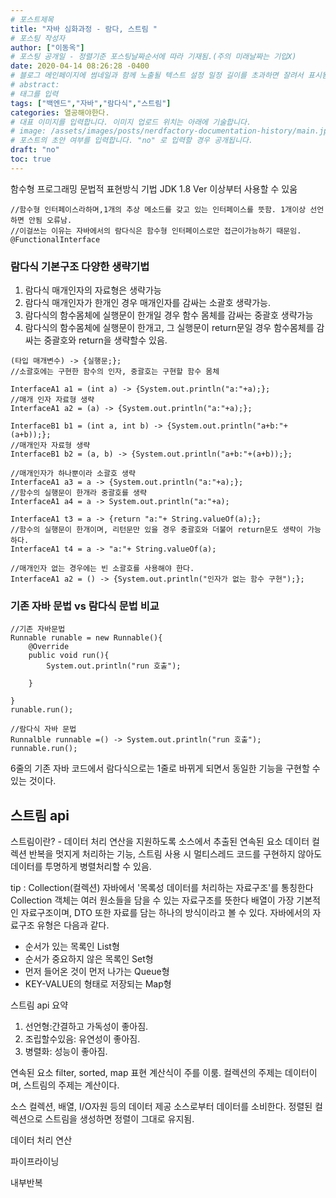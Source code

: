 ```yaml
---
# 포스트제목
title: "자바 심화과정 - 람다, 스트림 "
# 포스팅 작성자
author: ["이동옥"] 
# 포스팅 공개일 - 정렬기준 포스팅날짜순서에 따라 기재됨.(주의 미래날짜는 기입X)
date: 2020-04-14 08:26:28 -0400
# 블로그 메인페이지에 썸네일과 함께 노출될 텍스트 설정 일정 길이를 초과하면 잘려서 표시됨.
# abstract:
# 태그를 입력
tags: ["백엔드","자바","람다식","스트림"]
categories: 열공해야한다.
# 대표 이미지를 입력합니다. 이미지 업로드 위치는 아래에 기술합니다.
# image: /assets/images/posts/nerdfactory-documentation-history/main.jpg
# 포스트의 초안 여부를 입력합니다. "no" 로 입력할 경우 공개됩니다.
draft: "no"
toc: true
---
```


함수형 프로그래밍 문법적 표현방식 기법 JDK 1.8 Ver 이상부터 사용할 수 있움 

```
//함수형 인터페이스라하며,1개의 추상 메소드를 갖고 있는 인터페이스를 뜻함. 1개이상 선언하면 안됨 오류남.
//이걸쓰는 이유는 자바에서의 람다식은 함수형 인터페이스로만 접근이가능하기 때문임.
@FunctionalInterface
```

### 람다식 기본구조 다양한 생략기법
1. 람다식 매개인자의 자료형은 생략가능
2. 람다식 매개인자가 한개인 경우 매개인자를 감싸는 소괄호 생략가능.
3. 람다식의 함수몸체에 실행문이 한개일 경우 함수 몸체를 감싸는 중괄호 생략가능
4. 람다식의 함수몸체에 실행문이 한개고, 그 실행문이 return문일 경우 함수몸체를 감싸는 중괄호와 return을 생략할수 있음.

```
(타입 매개변수) -> {실행문;};
//소괄호에는 구현한 함수의 인자, 중괄호는 구현할 함수 몸체

InterfaceA1 a1 = (int a) -> {System.out.println("a:"+a);};
//매개 인자 자료형 생략
InterfaceA1 a2 = (a) -> {System.out.println("a:"+a);};

InterfaceB1 b1 = (int a, int b) -> {System.out.println("a+b:"+(a+b));};
//매개인자 자료형 생략
InterfaceB1 b2 = (a, b) -> {System.out.println("a+b:"+(a+b));};

//매개인자가 하나뿐이라 소괄호 생략
InterfaceA1 a3 = a -> {System.out.println("a:"+a);};
//함수의 실행문이 한개라 중괄호를 생략
InterfaceA1 a4 = a -> System.out.println("a:"+a);

InterfaceA1 t3 = a -> {return "a:"+ String.valueOf(a);};
//함수의 실행문이 한개이며, 리턴문만 있을 경우 중괄호와 더불어 return문도 생략이 가능하다.
InterfaceA1 t4 = a -> "a:"+ String.valueOf(a);

//매개인자 없는 경우에는 빈 소괄호를 사용해야 한다.
InterfaceA1 a2 = () -> {System.out.println("인자가 없는 함수 구현");};

```

### 기존 자바 문법 vs 람다식 문법 비교
```
//기존 자바문법
Runnable runable = new Runnable(){
	@Override
	public void run(){
		System.out.println("run 호출");
		
	}

}
runable.run();
```

```
//람다식 자바 문법
Runnalble runnable =() -> System.out.println("run 호출");
runnable.run();
```
6줄의 기존 자바 코드에서 람다식으로는 1줄로 바뀌게 되면서 동일한 기능을 구현할 수 있는 것이다.






## 스트림 api
스트림이란? - 데이터 처리 연산을 지원하도록 소스에서 추출된 연속된 요소
데이터 컬렉션 반복을 멋지게 처리하는 기능, 스트림 사용 시 멀티스레드 코드를 구현하지 않아도 데이터를 투명하게 병렬처리할 수 있음.


tip : Collection(컬렉션) 자바에서 '목록성 데이터를 처리하는 자료구조'를 통칭한다
Collection 객체는 여러 원소들을 담을 수 있는 자료구조를 뜻한다
배열이 가장 기본적인 자료구조이며, DTO 또한 자료를 담는 하나의 방식이라고 볼 수 있다.
자바에서의 자료구조 유형은 다음과 같다.
- 순서가 있는 목록인 List형
- 순서가 중요하지 않은 목록인 Set형
- 먼저 들어온 것이 먼저 나가는 Queue형
- KEY-VALUE의 형태로 저장되는 Map형

스트림 api 요약
1. 선언형:간결하고 가독성이 좋아짐.
2. 조립할수있음: 유연성이 좋아짐.
3. 병렬화: 성능이 좋아짐.


연속된 요소
filter, sorted, map 표현 계산식이 주를 이룸. 컬렉션의 주제는 데이터이며, 스트림의 주제는 계산이다.

소스
컬렉션, 배열, I/O자원 등의 데이터 제공 소스로부터 데이터를 소비한다. 정렬된 컬렉션으로 스트림을 생성하면 정렬이 그대로 유지됨.

데이터 처리 연산


파이프라이닝


내부반복
